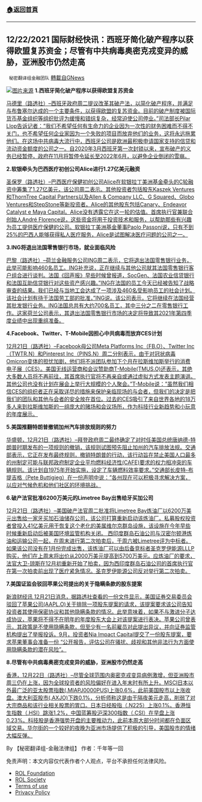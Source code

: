###  [:house:返回首頁](https://github.com/ourhimalayas/txt)
---


## 12/22/2021 国际财经快讯：西班牙简化破产程序以获得欧盟复苏资金；尽管有中共病毒奥密克戎变异的威胁，亚洲股市仍然走高
` 秘密翻译组金融团队` [轉載自GNews](https://gnews.org/zh-hans/1780733/)

![](https://assets.gnews.org/wp-content/uploads/2021/12/2021222-2.jpg)[图片来源](https://dzm0ugdauank9.cloudfront.net/wp-content/uploads/2021/12/2021-12-21T150555Z_1_LYNXMPEHBK0O0_RTROPTP_0_SPAIN-SANTANDER_1.jpg)
**1.西班牙简化破产程序以获得欧盟复苏资金**

[马德里（路透社）–西班牙政府周二提议改革其破产法，以简化破产程序，并满足与布鲁塞尔达成的一个主要条件，以获得欧盟的复苏资金。目前的破产制度被国际货币基金组织等组织批评为缓慢和错综复杂，经常迫使公司停业。”司法部长Pilar Llop告诉记者：”我们不希望任何有生命力的企业因为一次性的财务困难而不得不关门，也不希望任何企业家因为一个失败的项目而放弃他们的业务，这将永远拖累他们。在这场中共病毒大流行中，西班牙公司是欧洲最积极申请国家支持的信贷和流动资金额度的公司之一。自2020年3月西班牙第一次封锁以来，宣布破产的义务已经暂停，政府在11月将暂停令延长至2022年6月，以避免企业倒闭的雪崩。](https://www.oann.com/spain-streamlines-bankruptcy-process-to-get-eu-recovery-funds/)

**2.软银牵头为巴西医疗初创公司Alice进行1.27亿美元融资**

[圣保罗（路透社）–巴西医疗保健初创公司Alice在软银拉丁美洲基金牵头的C轮融资中筹集了1.27亿美元，该公司周二表示。其他投资者包括股东Kaszek Ventures和ThornTree Capital Partners以及Allen & Company LLC、G Squared、Globo Ventures和StepStone等新投资者。Alice的其他股东包括Canary、Endeavor Catalyst e Maya Capital。Alice没有透露它在这一轮的估值。首席执行官兼联合创始人André Florence说，这些资金将用于投资技术和服务，以帮助那些有兴趣为员工提供医疗保健的公司。软银拉丁美洲基金董事Paolo Passoni说，只有不到25%的巴西人能够获得私人医疗服务，Alice是试图解决医疗问题的公司之一。](https://www.oann.com/softbank-leads-127-million-funding-round-for-brazilian-healthcare-startup-alice/)

**3.ING将退出法国零售银行市场，就业面临风险**

[巴黎（路透社）–荷兰金融服务公司ING周二表示，它将退出法国零售银行业务，此举可能影响460名员工。ING补充说，正在继续与其他公司就其法国零售银行客户组合进行谈判。法国《回声报》早些时候曾报道，SocGen、法国农业信贷银行和法国互助信贷银行对这些资产感兴趣。”ING在法国的员工今天已经被告知了战略审查的结果。我们已经与当地工会达成了一项涉及460名受影响员工的社会计划。该社会计划有待于法国劳工部的批准，”ING说。该公司表示，它将继续在法国经营其批发银行业务。ING法国总共有大约700名员工，其中三分之二在零售银行工作。这家荷兰公司表示，其退出法国零售银行市场的决定将导致其2021年第四季度业绩中出现重组准备。](https://www.oann.com/ing-to-quit-french-retail-banking-market-jobs-at-risk/)

**4.Facebook、Twitter、T-Mobile因担心中共病毒而放弃CES计划**

[12月21日（路透社）–Facebook母公司Meta Platforms Inc（FB.O）、Twitter Inc（TWTR.N）和Pinterest Inc（PINS.N）周二分别表示，由于对冠状病毒Omicron变体的担忧加剧，他们将不派团队参加下个月在拉斯维加斯举行的消费电子展（CES）。美国无线运营商和会议赞助商T-Mobile(TMUS.O)还表示，其绝大多数人员将不再前往，其首席执行官将不再亲自或通过虚拟方式发表主题演讲。其他公司也没有计划在展会上举行大规模的个人聚会。”T-Mobile说：”虽然我们相信CES的组织者正在采取详尽的措施来保护亲临现场的与会者，但我们的决定是把我们的团队和其他与会者的安全放在首位。过去的CES吸引了来自世界各地的18万多人来到拉斯维加斯的一组庞大的赌场和会议场所，作为科技行业新趋势和小玩意的年度展示。](https://www.reuters.com/technology/facebook-will-not-attend-ces-person-over-covid-19-concerns-2021-12-21/)

**5.美国推翻特朗普撤销加州汽车排放规则的努力**

[华盛顿，12月21日（路透社）–拜登政府周二最终确定了对时任美国总统唐纳德-特朗普时期发布的一项规则的撤销，该规则试图预先阻止加州的汽车排放法规。交通部表示，它正在发布最终规则，撤销特朗普的行动，该行动旨在禁止美国人口最多的州制定可能与联邦政府制定企业平均燃料经济性(CAFE)要求的权力相冲突的车辆规则。该计划自1975年开始实施，设定了车辆燃料效率要求。”交通部长皮特-布提吉格（Pete Buttigieg）在一份声明中说：”各州现在可以积极寻求解决方案，以应对气候危机和他们社区的环境挑战。](https://www.reuters.com/markets/commodities/us-reverses-trump-effort-quash-california-vehicle-emissions-rules-2021-12-22/)

**6.破产法官批准6200万美元的Limetree Bay出售给牙买加公司**

[12月21日（路透社）–美国破产法官周二批准将Limetree Bay炼油厂以6200万美元出售给一家牙买加石油储存公司，该公司打算重新启动该炼油厂。私募股权投资者曾投入41亿美元用于恢复这个老化的美属维尔京群岛设施，该设施在今年早些时候重新启动后被美国环境监管机构关闭。 西印度群岛石油公司与汉密尔顿港炼油和运输公司一起，在周末进行第二次拍卖后，于周六被Limetree评为中标者。如果该公司没有在1月份完成出售，该炼油厂可以由后备竞标者圣克罗伊能源LLLP购买，他们在上周末将出价从2000万美元提高到5700万美元。应炼油厂的要求，法官大卫-琼斯在12月初重新开始了拍卖，因为西印度群岛石油公司的首席执行官在第一次拍卖前出现了医疗紧急情况。圣克罗伊能源公司反对举行第二次拍卖。](https://www.reuters.com/business/energy/bankruptcy-judge-approve-62-million-limetree-bay-sale-jamaican-company-2021-12-21/)

**7.美国证监会驳回苹果公司提出的关于隐瞒条款的股东提案**

[新浪财经讯 12月21日消息，据路透社查看的一份文件显示，美国证券交易委员会驳回了苹果公司(AAPL.O)关于排除一项股东提案的请求，该提案要求该公司告知投资者其使用保密协议和其他隐瞒条款的情况。此举意味着，如果不与激进分子达成协议，苹果将不得不在明年的年度股东大会上对该提案进行表决。苹果公司曾表示，其政策是不使用隐瞒条款，但至少有一名前雇员对此提出异议，并向证券监管机构提出了举报投诉。9月，投资者Nia Impact Capital提交了一份股东提案，要求苹果董事会准备一份 “公开报告，评估公司在骚扰、歧视和其他非法行为方面使用隐瞒条款的潜在风险”。](https://www.reuters.com/legal/litigation/us-sec-denies-apples-bid-dismiss-shareholder-proposal-concealment-clauses-2021-12-22/)

**8.尽管有中共病毒奥密克戎变异的威胁，亚洲股市仍然走高**

[香港，12月22日（路透社）–尽管全球范围内奥密克戎变异病例激增，但亚洲股市周三仍在上涨，因为全球投资者的风险偏好在进入年末时有所上升。MSCI日本以外最广泛的亚太股票指数(.MIAPJ0000PUS)上涨0.6%，此前美国股市以上涨收盘。澳大利亚股市(.AXJO)下跌0.1%，分析师称这是由于隔夜美元走高，削弱了对大宗商品和该行业相关股票的胃口。日本日经股指（.N225）上涨0.1%。香港恒生指数（.HSI）跳涨1.2%，中国蓝筹股沪深300指数（.CSI）在早盘上涨0.23%。科技股是香港强势开盘的主要推动力，此前本周大部分时间都在负面区域交易。华尔街的一个较好的夜晚为亚洲市场提供了积极的引导，美国股市的情绪大幅反弹。](https://www.reuters.com/markets/europe/global-markets-wrapup-1-2021-12-22/)

By 【秘密翻译组-金融法律组】
作者：千年等一回

 

免责声明：本文内容仅代表作者个人观点，平台不承担任何法律风险。

- [ROL Foundation](https://rolfoundation.org/)
- [ROL Society](https://rolsociety.org/)
- [Terms of use](https://gnews.org/terms-of-use-3/)
- [Privacy Policy](https://gnews.org/privacy-policy/)
